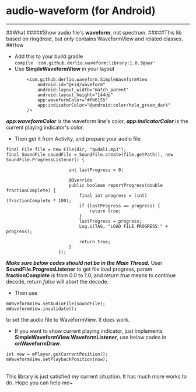# audio-waveform (for Android)
--------------------------
##What
#####Show audio file's <strong>waveform</strong>, not spectrum.
#####This lib based on ringdroid, but only contains WaveformView and related classes. 
<br/>
##How
* Add this to your build.gradle</br>
`compile 'com.github.derlio.waveform:library:1.0.3@aar'`
* Use **SimpleWaveformView** in your layout<br/>
```
        <com.github.derlio.waveform.SimpleWaveformView
            android:id="@+id/waveform"
            android:layout_width="match_parent"
            android:layout_height="144dp"
            app:waveformColor="#fb6155"
            app:indicatorColor="@android:color/holo_green_dark"
        />
```
<strong>*app:waveformColor*</strong> is the waveform line's color, <strong>*app:indicatorColor*</strong> is the current playing indicator's color.
* Then get it from Activity, and prepare your audio file
```
final File file = new File(dir, "qudali.mp3");
final SoundFile soundFile = SoundFile.create(file.getPath(), new SoundFile.ProgressListener() {

                        int lastProgress = 0;

                        @Override
                        public boolean reportProgress(double fractionComplete) {
                            final int progress = (int) (fractionComplete * 100);
                            if (lastProgress == progress) {
                                return true;
                            }
                            lastProgress = progress;
                            Log.i(TAG, "LOAD FILE PROGRESS:" + progress);
                            
                            return true;
                        }
                    });
```
***Make sure below codes should not be in the Main Thread.***
User **SoundFile.ProgressListener** to get file load progress, param **fractionComplete** is from 0.0 to 1.0, and return *true* means to continue decode, return *false* will abort the decode.
* Then use
```
mWaveformView.setAudioFile(soundFile);
mWaveformView.invalidate();
```
to set the audio file to WaveformView. It does work.
* If you want to show current playing indicator, just implements **SimpleWaveformView.WaveformListener**, use below codes in **onWaveformDraw**.
```
int now = mPlayer.getCurrentPosition();
mWaveformView.setPlaybackPosition(now);
```

<br/>
This library is just satisfied my current situation. It has much more works to do. Hope you can help me~
